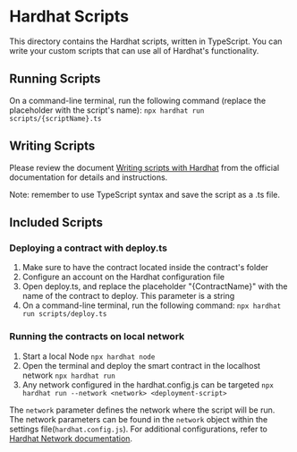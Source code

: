 # Hardhat Scripts
This directory contains the Hardhat scripts, written in TypeScript. You can write your custom scripts that can use all of Hardhat's functionality.

## Running Scripts
On a command-line terminal, run the following command (replace the placeholder with the script's name): `npx hardhat run scripts/{scriptName}.ts`

## Writing Scripts
Please review the document [Writing scripts with Hardhat](https://hardhat.org/guides/scripts.html) from the official documentation for details and instructions.

Note: remember to use TypeScript syntax and save the script as a .ts file.

## Included Scripts
### Deploying a contract with deploy.ts
 1. Make sure to have the contract located inside the contract's folder
 2. Configure an account on the Hardhat configuration file
 3. Open deploy.ts, and replace the placeholder "{ContractName}" with the name of the contract to deploy. This parameter is a string
 4. On a command-line terminal, run the following command: `npx hardhat run scripts/deploy.ts`

 ### Running the contracts on local network
 1. Start a local Node
    `npx hardhat node`
 2. Open the terminal and deploy the smart contract in the localhost network
    `npx hardhat run `
 3. Any network configured in the hardhat.config.js can be targeted
    `npx hardhat run --network <network> <deployment-script> `

   The `network` parameter defines the network where the script will be run. The network parameters can be found in the `network` object within the settings file(`hardhat.config.js`). For additional configurations, refer to [Hardhat Network documentation](https://hardhat.org/hardhat-network/).